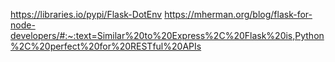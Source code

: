 

https://libraries.io/pypi/Flask-DotEnv
https://mherman.org/blog/flask-for-node-developers/#:~:text=Similar%20to%20Express%2C%20Flask%20is,Python%2C%20perfect%20for%20RESTful%20APIs
